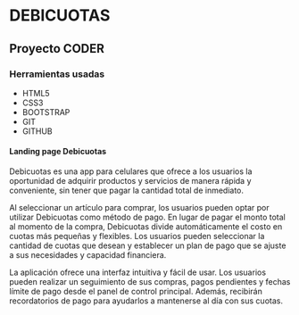 # DEBICUOTAS

## Proyecto CODER

### Herramientas usadas
- HTML5
- CSS3
- BOOTSTRAP
- GIT
- GITHUB

#### Landing page Debicuotas
Debicuotas es una app para celulares que ofrece a los usuarios la oportunidad de adquirir productos y servicios de manera rápida y conveniente, sin tener que pagar la cantidad total de inmediato. 

Al seleccionar un artículo para comprar, los usuarios pueden optar por utilizar Debicuotas como método de pago. En lugar de pagar el monto total al momento de la compra, Debicuotas divide automáticamente el costo en cuotas más pequeñas y flexibles. Los usuarios pueden seleccionar la cantidad de cuotas que desean y establecer un plan de pago que se ajuste a sus necesidades y capacidad financiera.

La aplicación ofrece una interfaz intuitiva y fácil de usar. Los usuarios pueden realizar un seguimiento de sus compras, pagos pendientes y fechas límite de pago desde el panel de control principal. Además, recibirán recordatorios de pago para ayudarlos a mantenerse al día con sus cuotas.
